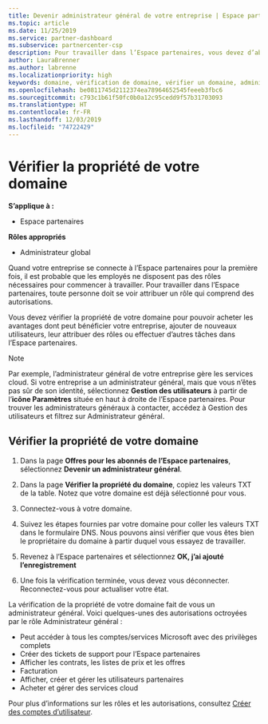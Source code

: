 ```yaml
---
title: Devenir administrateur général de votre entreprise | Espace partenaires
ms.topic: article
ms.date: 11/25/2019
ms.service: partner-dashboard
ms.subservice: partnercenter-csp
description: Pour travailler dans l’Espace partenaires, vous devez d’abord vérifier la propriété de votre domaine. Découvrez comment procéder et comment devenir un administrateur général qui peut ajouter des utilisateurs.
author: LauraBrenner
ms.author: labrenne
ms.localizationpriority: high
keywords: domaine, vérification de domaine, vérifier un domaine, administrateur général, rôles d’utilisateur, autorisations
ms.openlocfilehash: be0811745d2112374ea78964652545feeeb3fbc6
ms.sourcegitcommit: c793c1b61f50fc0b0a12c95cedd9f57b31703093
ms.translationtype: HT
ms.contentlocale: fr-FR
ms.lasthandoff: 12/03/2019
ms.locfileid: "74722429"
---
```

# <a name="verify-your-domain-ownership"></a>Vérifier la propriété de votre domaine

**S’applique à :**

- Espace partenaires

**Rôles appropriés**

- Administrateur global

Quand votre entreprise se connecte à l’Espace partenaires pour la première fois, il est probable que les employés ne disposent pas des rôles nécessaires pour commencer à travailler. Pour travailler dans l’Espace partenaires, toute personne doit se voir attribuer un rôle qui comprend des autorisations.  

Vous devez vérifier la propriété de votre domaine pour pouvoir acheter les avantages dont peut bénéficier votre entreprise, ajouter de nouveaux utilisateurs, leur attribuer des rôles ou effectuer d’autres tâches dans l’Espace partenaires. 

>[!Note]
>Par exemple, l’administrateur général de votre entreprise gère les services cloud. Si votre entreprise a un administrateur général, mais que vous n’êtes pas sûr de son identité, sélectionnez **Gestion des utilisateurs** à partir de l’**icône Paramètres** située en haut à droite de l’Espace partenaires. Pour trouver les administrateurs généraux à contacter, accédez à Gestion des utilisateurs et filtrez sur Administrateur général.

## <a name="verify-your-domain-ownership"></a>Vérifier la propriété de votre domaine

1. Dans la page **Offres pour les abonnés de l’Espace partenaires**, sélectionnez **Devenir un administrateur général**. 

2. Dans la page **Vérifier la propriété du domaine**, copiez les valeurs TXT de la table. Notez que votre domaine est déjà sélectionné pour vous.

3. Connectez-vous à votre domaine. 

4. Suivez les étapes fournies par votre domaine pour coller les valeurs TXT dans le formulaire DNS.  Nous pouvons ainsi vérifier que vous êtes bien le propriétaire du domaine à partir duquel vous essayez de travailler.

5. Revenez à l’Espace partenaires et sélectionnez **OK, j’ai ajouté l’enregistrement**

6. Une fois la vérification terminée, vous devez vous déconnecter. Reconnectez-vous pour actualiser votre état. 

La vérification de la propriété de votre domaine fait de vous un administrateur général. Voici quelques-unes des autorisations octroyées par le rôle Administrateur général :

- Peut accéder à tous les comptes/services Microsoft avec des privilèges complets 
- Créer des tickets de support pour l’Espace partenaires
- Afficher les contrats, les listes de prix et les offres
- Facturation
- Afficher, créer et gérer les utilisateurs partenaires
- Acheter et gérer des services cloud

Pour plus d’informations sur les rôles et les autorisations, consultez [Créer des comptes d’utilisateur](create-user-accounts-and-set-permissions.md). 